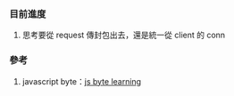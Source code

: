 ### 目前進度

1. 思考要從 request 傳封包出去，還是統一從 client 的 conn

### 參考

1. javascript byte：[js byte learning](https://weihanglo.tw/posts/2017/binary-data-manipulations-in-javascript/)
